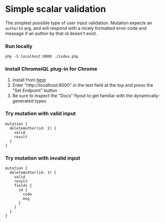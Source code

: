 # Simple scalar validation
The simplest possible type of user input validation. Mutation expects an `authorId` arg, and will respond with a nicely formatted error code and message if an author by that id doesn't exist.

### Run locally
```
php -S localhost:8000 ./index.php
```

### Install ChromeiQL plug-in for Chrome
1. Install from [here](https://chrome.google.com/webstore/detail/chromeiql/fkkiamalmpiidkljmicmjfbieiclmeij?hl=en)
2. Enter "http://localhost:8000" in the text field at the top and press the "Set Endpoint" button
3. Be sure to inspect the "Docs" flyout to get familiar with the dynamically-generated types

### Try mutation with valid input
```
mutation {
  deleteAuthor(id: 1) {
    valid
    result
  }
}
```

### Try mutation with invalid input
```
mutation {
  deleteAuthor(id: 3) {
    valid
    result
    fields {
      id {
        code
        msg
      }
    }
  }
}
```